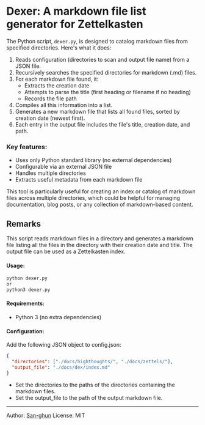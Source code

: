# Dexer: A markdown file list generator for Zettelkasten

The Python script, `dexer.py`, is designed to catalog markdown files from specified directories. Here's what it does:

1. Reads configuration (directories to scan and output file name) from a JSON file.
2. Recursively searches the specified directories for markdown (.md) files.
3. For each markdown file found, it:
   - Extracts the creation date
   - Attempts to parse the title (first heading or filename if no heading)
   - Records the file path
4. Compiles all this information into a list.
5. Generates a new markdown file that lists all found files, sorted by creation date (newest first).
6. Each entry in the output file includes the file's title, creation date, and path.

### Key features:

- Uses only Python standard library (no external dependencies)
- Configurable via an external JSON file
- Handles multiple directories
- Extracts useful metadata from each markdown file

This tool is particularly useful for creating an index or catalog of markdown files across multiple directories, which could be helpful for managing documentation, blog posts, or any collection of markdown-based content.

## Remarks

This script reads markdown files in a directory and generates a markdown file
listing all the files in the directory with their creation date and title.
The output file can be used as a Zettelkasten index.

#### Usage:

```sh
python dexer.py
or
python3 dexer.py
```

#### Requirements:

- Python 3 (no extra dependencies)

#### Configuration:

Add the following JSON object to config.json:

```json
{
  "directories": ["./docs/highthoughts/", "./docs/zettels/"],
  "output_file": "./docs/dex/index.md"
}
```

- Set the directories to the paths of the directories containing the markdown files.
- Set the output_file to the path of the output markdown file.

---

Author: [San-ghun](https://github.com/san-ghun)
License: MIT
